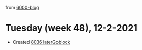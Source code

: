 from [6000-blog](../../../6000-blog.md)
# Tuesday (week 48), 12-2-2021

- Created [8036 laterGoblock](../2149/8036%20laterGoblock.md)